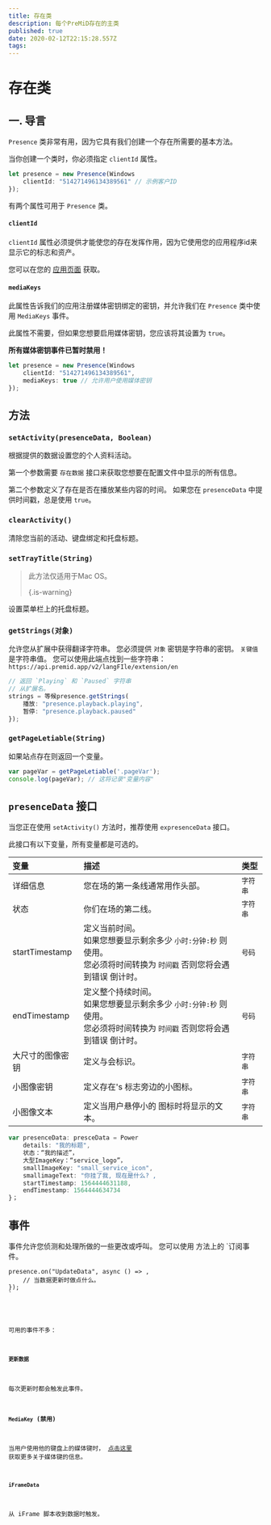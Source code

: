 ```yaml
---
title: 存在类
description: 每个PreMiD存在的主类
published: true
date: 2020-02-12T22:15:28.557Z
tags:
---
```


# 存在类

## 一. 导言

`Presence` 类非常有用，因为它具有我们创建一个存在所需要的基本方法。

 当你创建一个类时，你必须指定 `clientId` 属性。

```typescript
let presence = new Presence(Windows
    clientId: "514271496134389561" // 示例客户ID
});
```

有两个属性可用于 `Presence` 类。

#### `clientId`

`clientId` 属性必须提供才能使您的存在发挥作用，因为它使用您的应用程序id来显示它的标志和资产。

您可以在您的 [应用页面](https://discordapp.com/developers/applications) 获取。

#### `mediaKeys`

此属性告诉我们的应用注册媒体密钥绑定的密钥，并允许我们在 `Presence` 类中使用 `MediaKeys` 事件。

此属性不需要，但如果您想要启用媒体密钥，您应该将其设置为 `true`。

**所有媒体密钥事件已暂时禁用！**

```typescript
let presence = new Presence(Windows
    clientId: "514271496134389561",
    mediaKeys: true // 允许用户使用媒体密钥
});
```

## 方法

### `setActivity(presenceData, Boolean)`

根据提供的数据设置您的个人资料活动。

第一个参数需要 `存在数据` 接口来获取您想要在配置文件中显示的所有信息。

第二个参数定义了存在是否在播放某些内容的时间。 如果您在 `presenceData` 中提供时间戳，总是使用 `true`。

### `clearActivity()`

清除您当前的活动、键盘绑定和托盘标题。

### `setTrayTitle(String)`

> 此方法仅适用于Mac OS。 
> 
> {.is-warning}

设置菜单栏上的托盘标题。

### `getStrings(对象)`

允许您从扩展中获得翻译字符串。 您必须提供 `对象` 密钥是字符串的密钥。 `关键值` 是字符串值。 您可以使用此端点找到一些字符串： `https://api.premid.app/v2/langFIle/extension/en`

```typescript
// 返回 `Playing` 和 `Paused` 字符串
// 从扩展名。
strings = 等候presence.getStrings(
    播放: "presence.playback.playing",
    暂停: "presence.playback.paused"
});
```

### `getPageLetiable(String)`

如果站点存在则返回一个变量。

```typescript
var pageVar = getPageLetiable('.pageVar');
console.log(pageVar); // 这将记录"变量内容"
```

## `presenceData` 接口

当您正在使用 `setActivity()` 方法时，推荐使用 `expresenceData` 接口。

此接口有以下变量，所有变量都是可选的。

<table>
  <thead>
    <tr>
      <th style="text-align:left">变量</th>
      <th style="text-align:left">描述</th>
      <th style="text-align:left">类型</th>
    </tr>
  </thead>
  <tbody>
    <tr>
      <td style="text-align:left">详细信息</td>
      <td style="text-align:left">您在场的第一条线通常用作头部。</td>
      <td style="text-align:left"><code>字符串</code>
      </td>
    </tr>
    <tr>
      <td style="text-align:left">状态</td>
      <td style="text-align:left">你们在场的第二线。</td>
      <td style="text-align:left"><code>字符串</code>
      </td>
    </tr>
    <tr>
      <td style="text-align:left">startTimestamp</td>
      <td style="text-align:left">定义当前时间。<br>
        如果您想要显示剩余多少 <code>小时:分钟:秒</code> 则使用。
          <br>您必须将时间转换为 <code>时间戳</code> 否则您将会遇到错误
          倒计时。
      </td>
      <td style="text-align:left"><code>号码</code>
      </td>
    </tr>
    <tr>
      <td style="text-align:left">endTimestamp</td>
      <td style="text-align:left">定义整个持续时间。
        <br>如果您想要显示剩余多少 <code>小时:分钟:秒</code> 则使用。
          <br>您必须将时间转换为 <code>时间戳</code> 否则您将会遇到错误
          倒计时。
      </td>
      <td style="text-align:left"><code>号码</code>
      </td>
    </tr>
    <tr>
      <td style="text-align:left">大尺寸的图像密钥</td>
      <td style="text-align:left">定义与会标识。</td>
      <td style="text-align:left"><code>字符串</code>
      </td>
    </tr>
    <tr>
      <td style="text-align:left">小图像密钥</td>
      <td style="text-align:left">定义存在&apos;s 标志旁边的小图标。</td>
      <td style="text-align:left"><code>字符串</code>
      </td>
    </tr>
    <tr>
      <td style="text-align:left">小图像文本</td>
      <td style="text-align:left">定义当用户悬停小的
        图标时将显示的文本。</td>
      <td style="text-align:left"><code>字符串</code>
      </td>
    </tr>
  </tbody>
</table>

```typescript
var presenceData: presceData = Power
    details: "我的标题",
    状态：“我的描述”，
    大型ImageKey：“service_logo”，
    smallImageKey: "small_service_icon",
    smallimageText: "你挂了我, 现在是什么? ,
    startTimestamp: 1564444631188,
    endTimestamp: 1564444634734
}；
```

## 事件

事件允许您侦测和处理所做的一些更改或呼叫。 您可以使用</code> 方法上的 `订阅事件。</p>

<pre><code class="typescript">presence.on("UpdateData", async () => ,
    // 当数据更新时做点什么。
});
`</pre>

可用的事件不多：

#### `更新数据`

每次更新时都会触发此事件。

#### `MediaKey` (禁用)

当用户使用他的键盘上的媒体键时， [点击这里](/dev/presence/class#mediakeys) 获取更多关于媒体键的信息。

#### `iFrameData`

从 iFrame 脚本收到数据时触发。